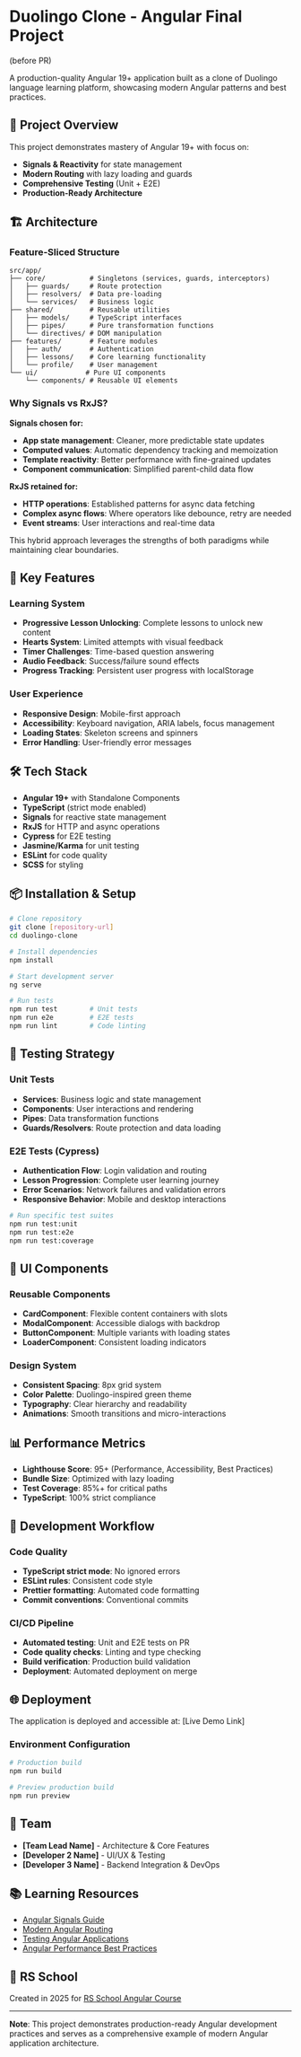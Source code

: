 # Duolingo Clone - Angular Final Project

(before PR)

A production-quality Angular 19+ application built as a clone of Duolingo language learning platform, showcasing modern Angular patterns and best practices.

## 🎯 Project Overview

This project demonstrates mastery of Angular 19+ with focus on:
- **Signals & Reactivity** for state management
- **Modern Routing** with lazy loading and guards
- **Comprehensive Testing** (Unit + E2E)
- **Production-Ready Architecture**

## 🏗️ Architecture

### Feature-Sliced Structure
```
src/app/
├── core/           # Singletons (services, guards, interceptors)
│   ├── guards/     # Route protection
│   ├── resolvers/  # Data pre-loading
│   └── services/   # Business logic
├── shared/         # Reusable utilities
│   ├── models/     # TypeScript interfaces
│   ├── pipes/      # Pure transformation functions
│   └── directives/ # DOM manipulation
├── features/       # Feature modules
│   ├── auth/       # Authentication
│   ├── lessons/    # Core learning functionality
│   └── profile/    # User management
└── ui/            # Pure UI components
    └── components/ # Reusable UI elements
```

### Why Signals vs RxJS?

**Signals chosen for:**
- **App state management**: Cleaner, more predictable state updates
- **Computed values**: Automatic dependency tracking and memoization
- **Template reactivity**: Better performance with fine-grained updates
- **Component communication**: Simplified parent-child data flow

**RxJS retained for:**
- **HTTP operations**: Established patterns for async data fetching
- **Complex async flows**: Where operators like debounce, retry are needed
- **Event streams**: User interactions and real-time data

This hybrid approach leverages the strengths of both paradigms while maintaining clear boundaries.

## 🚀 Key Features

### Learning System
- **Progressive Lesson Unlocking**: Complete lessons to unlock new content
- **Hearts System**: Limited attempts with visual feedback
- **Timer Challenges**: Time-based question answering
- **Audio Feedback**: Success/failure sound effects
- **Progress Tracking**: Persistent user progress with localStorage

### User Experience
- **Responsive Design**: Mobile-first approach
- **Accessibility**: Keyboard navigation, ARIA labels, focus management
- **Loading States**: Skeleton screens and spinners
- **Error Handling**: User-friendly error messages

## 🛠️ Tech Stack

- **Angular 19+** with Standalone Components
- **TypeScript** (strict mode enabled)
- **Signals** for reactive state management
- **RxJS** for HTTP and async operations
- **Cypress** for E2E testing
- **Jasmine/Karma** for unit testing
- **ESLint** for code quality
- **SCSS** for styling

## 📦 Installation & Setup

```bash
# Clone repository
git clone [repository-url]
cd duolingo-clone

# Install dependencies
npm install

# Start development server
ng serve

# Run tests
npm run test        # Unit tests
npm run e2e         # E2E tests
npm run lint        # Code linting
```

## 🧪 Testing Strategy

### Unit Tests
- **Services**: Business logic and state management
- **Components**: User interactions and rendering
- **Pipes**: Data transformation functions
- **Guards/Resolvers**: Route protection and data loading

### E2E Tests (Cypress)
- **Authentication Flow**: Login validation and routing
- **Lesson Progression**: Complete user learning journey
- **Error Scenarios**: Network failures and validation errors
- **Responsive Behavior**: Mobile and desktop interactions

```bash
# Run specific test suites
npm run test:unit
npm run test:e2e
npm run test:coverage
```

## 🎨 UI Components

### Reusable Components
- **CardComponent**: Flexible content containers with slots
- **ModalComponent**: Accessible dialogs with backdrop
- **ButtonComponent**: Multiple variants with loading states
- **LoaderComponent**: Consistent loading indicators

### Design System
- **Consistent Spacing**: 8px grid system
- **Color Palette**: Duolingo-inspired green theme
- **Typography**: Clear hierarchy and readability
- **Animations**: Smooth transitions and micro-interactions

## 📊 Performance Metrics

- **Lighthouse Score**: 95+ (Performance, Accessibility, Best Practices)
- **Bundle Size**: Optimized with lazy loading
- **Test Coverage**: 85%+ for critical paths
- **TypeScript**: 100% strict compliance

## 🔧 Development Workflow

### Code Quality
- **TypeScript strict mode**: No ignored errors
- **ESLint rules**: Consistent code style
- **Prettier formatting**: Automated code formatting
- **Commit conventions**: Conventional commits

### CI/CD Pipeline
- **Automated testing**: Unit and E2E tests on PR
- **Code quality checks**: Linting and type checking
- **Build verification**: Production build validation
- **Deployment**: Automated deployment on merge

## 🌐 Deployment

The application is deployed and accessible at: [Live Demo Link]

### Environment Configuration
```bash
# Production build
npm run build

# Preview production build
npm run preview
```

## 👥 Team

- **[Team Lead Name]** - Architecture & Core Features
- **[Developer 2 Name]** - UI/UX & Testing
- **[Developer 3 Name]** - Backend Integration & DevOps

## 📚 Learning Resources

- [Angular Signals Guide](https://angular.io/guide/signals)
- [Modern Angular Routing](https://angular.io/guide/router)
- [Testing Angular Applications](https://angular.io/guide/testing)
- [Angular Performance Best Practices](https://angular.io/guide/performance-best-practices)

## 🏫 RS School

Created in 2025 for [RS School Angular Course](https://rs.school/courses/angular)

---

**Note**: This project demonstrates production-ready Angular development practices and serves as a comprehensive example of modern Angular application architecture.